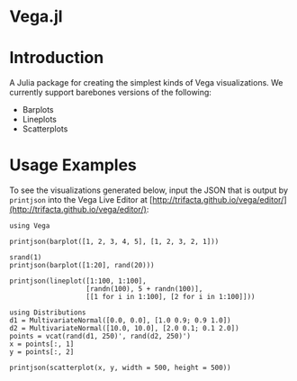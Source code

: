 Vega.jl
=======

# Introduction

A Julia package for creating the simplest kinds of Vega visualizations. We currently support barebones versions of the following:

* Barplots
* Lineplots
* Scatterplots

# Usage Examples

To see the visualizations generated below, input the JSON that is output by `printjson` into the Vega Live Editor at [http://trifacta.github.io/vega/editor/](http://trifacta.github.io/vega/editor/):

	using Vega

	printjson(barplot([1, 2, 3, 4, 5], [1, 2, 3, 2, 1]))

	srand(1)
	printjson(barplot([1:20], rand(20)))

	printjson(lineplot([1:100, 1:100],
		               [randn(100), 5 + randn(100)],
		               [[1 for i in 1:100], [2 for i in 1:100]]))

	using Distributions
	d1 = MultivariateNormal([0.0, 0.0], [1.0 0.9; 0.9 1.0])
	d2 = MultivariateNormal([10.0, 10.0], [2.0 0.1; 0.1 2.0])
	points = vcat(rand(d1, 250)', rand(d2, 250)')
	x = points[:, 1]
	y = points[:, 2]

	printjson(scatterplot(x, y, width = 500, height = 500))
